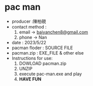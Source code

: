 # pac man
* producer :陳柏硯
* contact method :
  1. email -> baiyanchen8@gmail.com
  2. phone -> Nan
* date : 2023/5/22
* pacman floder : SOURCE FILE
* pacman.zip : EXE_FILE & other else
* Instructions for use:
  1. DOWLOAD pacman.zip
  2. UNZIP
  3. execute pac-man.exe and play
  4.  **HAVE FUN**
